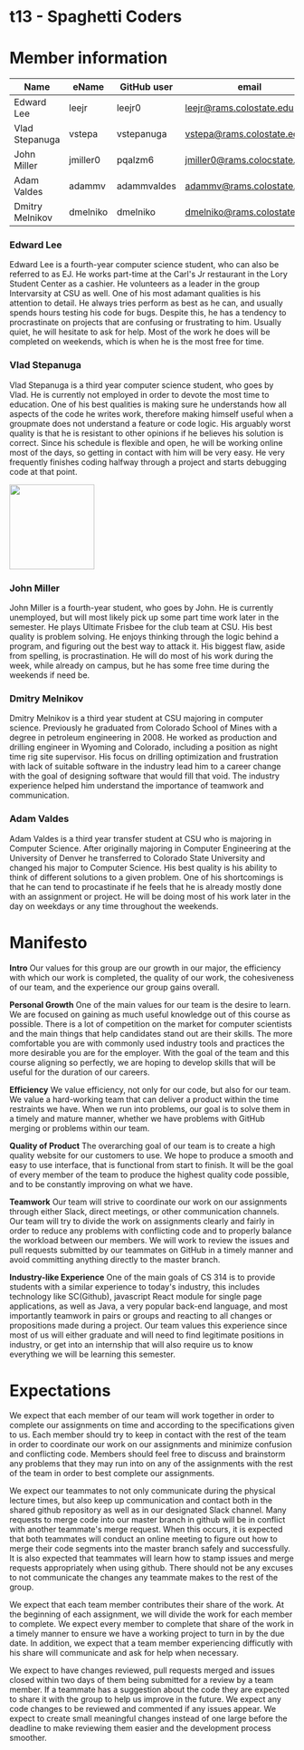 # t13 - Spaghetti Coders


# Member information
|       Name       |       eName       |       GitHub user       |       email       |       Nickname       |
| ---------------- | ----------------- | ----------------------- | ----------------- | -------------------- |
| Edward Lee       | leejr             | leejr0                  | leejr@rams.colostate.edu | EJ            |
| Vlad Stepanuga   | vstepa            | vstepanuga              | vstepa@rams.colostate.edu | Vlad         |
|John Miller       | jmiller0          | pqalzm6                 | jmiller0@rams.colocstate.edu | N/A       |
|Adam Valdes       | adammv            | adammvaldes             | adammv@rams.colostate.edu    | N/A       |
|Dmitry Melnikov   | dmelniko          | dmelniko                | dmelniko@rams.colostate.edu    | N/A     |


### Edward Lee
Edward Lee is a fourth-year computer science student, who can also be referred to as EJ. He works part-time at the Carl's Jr restaurant in the Lory Student Center as a cashier. He volunteers as a leader in the group Intervarsity at CSU as well. One of his most adamant qualities is his attention to detail. He always tries perform as best as he can, and usually spends hours testing his code for bugs. Despite this, he has a tendency to procrastinate on projects that are confusing or frustrating to him. Usually quiet, he will hesitate to ask for help. Most of the work he does will be completed on weekends, which is when he is the most free for time.

### Vlad Stepanuga
Vlad Stepanuga is a third year computer science student, who goes by Vlad. He is currently not employed in order to devote the most time to education. One of his best qualities is making sure he understands how all aspects of the code he writes work, therefore making himself useful when a groupmate does not understand a feature or code logic. His arguably worst quality is that he is resistant to other opinions if he believes his solution is correct. Since his schedule is flexible and open, he will be working online most of the days, so getting in contact with him will be very easy. He very frequently finishes coding halfway through a project and starts debugging code at that point.

<img src="https://github.com/csu18fa314/t13/blob/master/images/IMG_20180829_123435664.jpg" width="150">

### John Miller 
John Miller is a fourth-year student, who goes by John. He is currently unemployed, but will most likely pick up some part time work later in the semester. He plays Ultimate Frisbee for the club team at CSU. His best quality is problem solving. He enjoys thinking through the logic behind a program, and figuring out the best way to attack it. His biggest flaw, aside from spelling, is procrastination. He will do most of his work during the week, while already on campus, but he has some free time during the weekends if need be. 

### Dmitry Melnikov
Dmitry Melnikov is a third year student at CSU majoring in computer science. Previously he graduated from Colorado School of Mines with a degree in petroleum engineering in 2008. He worked as production and drilling engineer in Wyoming and Colorado, including a position as night time rig site supervisor. His focus on drilling optimization and frustration with lack of suitable software in the industry lead him to a career change with the goal of designing software that would fill that void. The industry experience helped him understand the importance of teamwork and communication. 

### Adam Valdes
Adam Valdes is a third year transfer student at CSU who is majoring in Computer Science.  After originally majoring in Computer Engineering at the University of Denver he transferred to Colorado State University and changed his major to Computer Science.  His best quality is his ability to think of different solutions to a given problem.  One of his shortcomings is that he can tend to procastinate if he feels that he is already mostly done with an assignment or project.  He will be doing most of his work later in the day on weekdays or any time throughout the weekends.  

# Manifesto
**Intro**
  Our values for this group are our growth in our major, the efficiency with which our work is completed, the quality of our work, the cohesiveness of our team, and the experience our group gains overall.  

**Personal Growth**
  One of the main values for our team is the desire to learn. We are focused on gaining as much useful knowledge out of this course as possible. There is a lot of competition on the market for computer scientists and the main things that help candidates stand out are their skills. The more comfortable you are with commonly used industry tools and practices the more desirable you are for the employer. With the goal of the team and this course aligning so perfectly, we are hoping to develop skills that will be useful for the duration of our careers.  

**Efficiency** 
  We value efficiency, not only for our code, but also for our team. We value a hard-working team that can deliver a product within the time restraints we have. When we run into problems, our goal is to solve them in a timely and mature manner, whether we have problems with GitHub merging or problems within our team. 

**Quality of Product** 
  The overarching goal of our team is to create a high quality website for our customers to use. We hope to produce a smooth and easy to use interface, that is functional from start to finish. It will be the goal of every member of the team to produce the highest quality code possible, and to be constantly improving on what we have.

**Teamwork**
  Our team will strive to coordinate our work on our assignments through either Slack, direct meetings, or other communication channels.  Our team will try to divide the work on assignments clearly and fairly in order to reduce any problems with conflicting code and to properly balance the workload between our members.  We will work to review the issues and pull requests submitted by our teammates on GitHub in a timely manner and avoid committing anything directly to the master branch.  

**Industry-like Experience**
One of the main goals of CS 314 is to provide students with a similar experience to today's industry, this includes technology like SC(Github), javascript React module for single page applications, as well as Java, a very popular back-end language, and most importantly teamwork in pairs or groups and reacting to all changes or propositions made during a project. Our team values this experience since most of us will either graduate and will need to find legitimate positions in industry, or get into an internship that will also require us to know everything we will be learning this semester.

# Expectations
  We expect that each member of our team will work together in order to complete our assignments on time and according to the specifications given to us.  Each member should try to keep in contact with the rest of the team in order to coordinate our work on our assignments and minimize confusion and conflicting code.  Members should feel free to discuss and brainstorm any problems that they may run into on any of the assignments with the rest of the team in order to best complete our assignments.
  
  We expect our teammates to not only communicate during the physical lecture times, but also keep up communication and contact both in the shared github repository as well as in our designated Slack channel. Many requests to merge code into our master branch in github will be in conflict with another teammate's merge request. When this occurs, it is expected that both teammates will conduct an online meeting to figure out how to merge their code segments into the master branch safely and successfully. It is also expected that teammates will learn how to stamp issues and merge requests appropriately when using github. There should not be any excuses to not communicate the changes any teammate makes to the rest of the group.
  
  We expect that each team member contributes their share of the work. At the beginning of each assignment, we will divide the work for each member to complete. We expect every member to complete that share of the work in a timely manner to ensure we have a working project to turn in by the due date. In addition, we expect that a team member experiencing difficutly with his share will communicate and ask for help when necessary.
  
  We expect to have changes reviewed, pull requests merged and issues closed within two days of them being submitted for a review by a team member. If a teammate has a suggestion about the code they are expected to share it with the group to help us improve in the future.  We expect any code changes to be reviewed and commented if any issues appear. We expect to create small meaningful changes instead of one large before the deadline to make reviewing them easier and the development process smoother.
